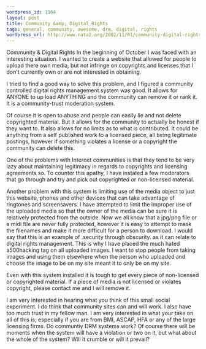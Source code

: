 ```yaml
--- 
wordpress_id: 1164
layout: post
title: Community &amp; Digital Rights
tags: general, community, awesome, drm, digital, rights
wordpress_url: http://www.nata2.org/2002/11/01/community-digital-rights/
---
```

Community & Digital Rights
In the beginning of October I was faced with an interesting situation. I wanted to create a website that allowed for people to upload there own media, but not infringe on copyrights and licenses that I don't currently own or are not interested in obtaining.

I tried to find a good way to solve this problem, and I figured a community controlled digital rights management system was good. It allows for ANYONE to up load ANYTHING and the community can remove it or rank it. It is a community-trust moderation system.

Of course it is open to abuse and people can easily lie and not delete copyrighted material. But it allows for the community to actually be honest if they want to. It also allows for no limits as to what is contributed. It could be anything from a self published work to a licensed piece, all being legitimate postings, however if something violates a license or a copyright the community can delete this.

One of the problems with Internet communities is that they tend to be very lazy about maintaining legitimacy in regards to copyrights and licensing agreements so. To counter this apathy, I have instated a few moderators that go through and try and pick out copyrighted or non-licensed material.

Another problem with this system is limiting use of the media object to just this website, phones and other devices that can take advantage of ringtones and screensavers. I have attempted to limit the improper use of the uploaded media so that the owner of the media can be sure it is relatively protected from the outside. Now we all know that a jpg/png file or a midi file are never fully protected, however it is easy to attempt to mask the filenames and make it more difficult for a person to download. I would say that this is an example of .security through obscurity. as it can relate to digital rights management. This is why I have placed the much hated a500hacking tag on all uploaded images. I want to stop people from taking images and using them elsewhere when the person who uploaded and choose the image to be on my site meant it to only be on my site.

Even with this system installed it is tough to get every piece of non-licensed or copyrighted material. If a piece of media is not licensed or violates copyright, please contact me and I will remove it.

I am very interested in hearing what you think of this small social experiment. I do think that community sites can and will work. I also have too much trust in my fellow man. I am very interested in what your take on all of this is; especially if you are from BMI, ASCAP, HFA or any of the large licensing firms. Do communtiy DRM systems work? Of course there will be moments when the system will have a violation or two on it, but what about the whole of the system? Will it crumble or will it prevail?
